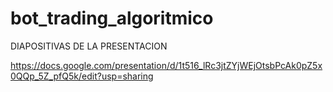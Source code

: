 ﻿# bot_trading_algoritmico


DIAPOSITIVAS DE LA PRESENTACION

https://docs.google.com/presentation/d/1t516_lRc3jtZYjWEjOtsbPcAk0pZ5x0QQp_5Z_pfQ5k/edit?usp=sharing
